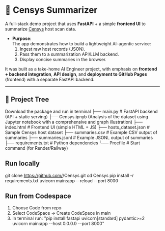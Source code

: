 # 🔎 Censys Summarizer

A full-stack demo project that uses **FastAPI** + a simple **frontend UI** to summarize [Censys](https://censys.io/) host scan data.  

- **Purpose**:  
  The app demonstrates how to build a lightweight AI-agentic service:  
  1. Ingest raw host records (JSON).  
  2. Pass them to a summarization API/LLM backend.  
  3. Display concise summaries in the browser.  

It was built as a take-home AI Engineer project, with emphasis on **frontend + backend integration**, **API design**, and **deployment to GitHub Pages** (frontend) with a separate FastAPI backend.

---

## 📂 Project Tree
Download the package and run in terminal
├── main.py # FastAPI backend (API + static serving)
├── Censys.ipnyb (Analysis of the dataset using Jupyter notebook with a comprehensive and graph illustration)
├── index.html # Frontend UI (simple HTML + JS)
├── hosts_dataset.json # Sample Censys host dataset
├── summaries.csv # Example CSV output of summaries
├── summaries.jsonl # Example JSONL output of summaries
├── requirements.txt # Python dependencies
└── Procfile # Start command (for Render/Railway)

## Run locally
git clone https://github.com/<your-username>/Censys.git
cd Censys
pip install -r requirements.txt
uvicorn main:app --reload --port 8000


## Run from Codespace
1. Choose Code from repo
2. Select CodeSpace -> Create CodeSpace in main 
3. In terminal run: 
"pip install fastapi uvicorn[standard] pydantic>=2
uvicorn main:app --host 0.0.0.0 --port 8000"





